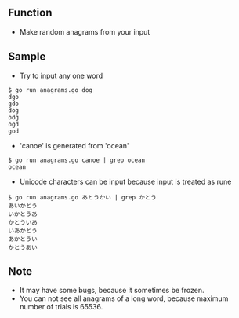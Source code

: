 ## Function
- Make random anagrams from your input

## Sample
- Try to input any one word

```
$ go run anagrams.go dog
dgo
gdo
dog
odg
ogd
god
```

- 'canoe' is generated from 'ocean'

```
$ go run anagrams.go canoe | grep ocean
ocean
```

- Unicode characters can be input because input is treated as rune

```
$ go run anagrams.go あとうかい | grep かとう
あいかとう
いかとうあ
かとういあ
いあかとう
あかとうい
かとうあい
```

## Note
- It may have some bugs, because it sometimes be frozen.
- You can not see all anagrams of a long word, because maximum number of trials is 65536.
